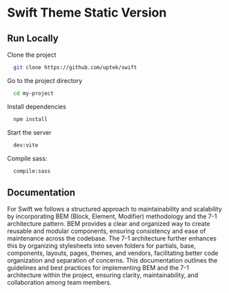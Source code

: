 
# Swift Theme Static Version


## Run Locally

Clone the project

```bash
  git clone https://github.com/uptek/swift
```

Go to the project directory

```bash
  cd my-project
```

Install dependencies

```bash
  npm install
```

Start the server

```bash
  dev:vite
```

Compile sass:

```bash
  compile:sass
```
## Documentation

For Swift we follows a structured approach to maintainability and scalability by incorporating BEM (Block, Element, Modifier) methodology and the 7-1 architecture pattern. BEM provides a clear and organized way to create reusable and modular components, ensuring consistency and ease of maintenance across the codebase. The 7-1 architecture further enhances this by organizing stylesheets into seven folders for partials, base, components, layouts, pages, themes, and vendors, facilitating better code organization and separation of concerns. This documentation outlines the guidelines and best practices for implementing BEM and the 7-1 architecture within the project, ensuring clarity, maintainability, and collaboration among team members.
